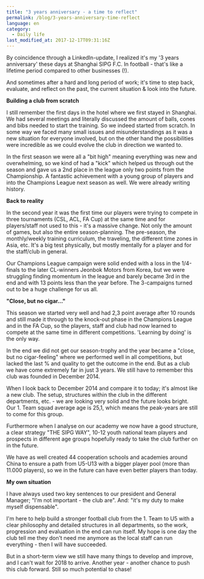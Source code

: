```yaml
---
title: "3 years anniversary - a time to reflect"
permalink: /blog/3-years-anniversary-time-reflect
language: en
category:
  - Daily life
last_modified_at: 2017-12-17T09:31:16Z
---
```


By coincidence through a LinkedIn-update, I realized it's my '3 years anniversary' these days at Shanghai SIPG F.C. In football - that's like a lifetime period compared to other businesses (!).

And sometimes after a hard and long period of work; it's time to step back, evaluate, and reflect on the past, the current situation & look into the future.

  
**Building a club from scratch**

I still remember the first days in the hotel where we first stayed in Shanghai. We had several meetings and literally discussed the amount of balls, cones and bibs needed to start the training. So we indeed started from scratch. In some way we faced many small issues and misunderstandings as it was a new situation for everyone involved, but on the other hand the possibilities were incredible as we could evolve the club in direction we wanted to.

In the first season we were all a "bit high" meaning everything was new and overwhelming, so we kind of had a "kick" which helped us through out the season and gave us a 2nd place in the league only two points from the Championship. A fantastic achievement with a young group of players and into the Champions League next season as well. We were already writing history.

  
**Back to reality**

In the second year it was the first time our players were trying to compete in three tournaments (CSL, ACL, FA Cup) at the same time and for players/staff not used to this - it's a massive change. Not only the amount of games, but also the entire season-planning. The pre-season, the monthly/weekly training curriculum, the traveling, the different time zones in Asia, etc. It's a big test physically, but mostly mentally for a player and for the staff/club in general.

Our Champions League campaign were solid ended with a loss in the 1/4-finals to the later CL-winners Jeonbok Motors from Korea, but we were struggling finding momentum in the league and barely became 3rd in the end and with 13 points less than the year before. The 3-campaigns turned out to be a huge challenge for us all.

  
**"Close, but no cigar..."**

This season we started very well and had 2,3 point average after 10 rounds and still made it through to the knock-out phase in the Champions League and in the FA Cup, so the players, staff and club had now learned to compete at the same time in different competitions. 'Learning by doing' is the only way.

In the end we did not get our season-trophy and the year became a "close, but no cigar-feeling" where we performed well in all competitions, but lacked the last % and quality to get the outcome in the end. But as a club we have come extremely far in just 3 years. We still have to remember this club was founded in December 2014.

When I look back to December 2014 and compare it to today; it's almost like a new club. The setup, structures within the club in the different departments, etc. - we are looking very solid and the future looks bright. Our 1. Team squad average age is 25,1, which means the peak-years are still to come for this group.

Furthermore when I analyse on our academy we now have a good structure, a clear strategy "THE SIPG WAY", 10-12 youth national team players and prospects in different age groups hopefully ready to take the club further on in the future.

We have as well created 44 cooperation schools and academies around China to ensure a path from U5-U13 with a bigger player pool (more than 11.000 players), so we in the future can have even better players than today.

  
**My own situation**

I have always used two key sentences to our president and General Manager; "I'm not important - the club are". And: "it's my duty to make myself dispensable".

I'm here to help build a stronger football club from the 1. Team to U5 with a clear philosophy and detailed structures in all departments, so the work, progression and evaluation in the end can run itself. My hope is one day the club tell me they don't need me anymore as the local staff can run everything - then I will have succeeded.

But in a short-term view we still have many things to develop and improve, and I can't wait for 2018 to arrive. Another year - another chance to push this club forward. Still so much potential to chase!
